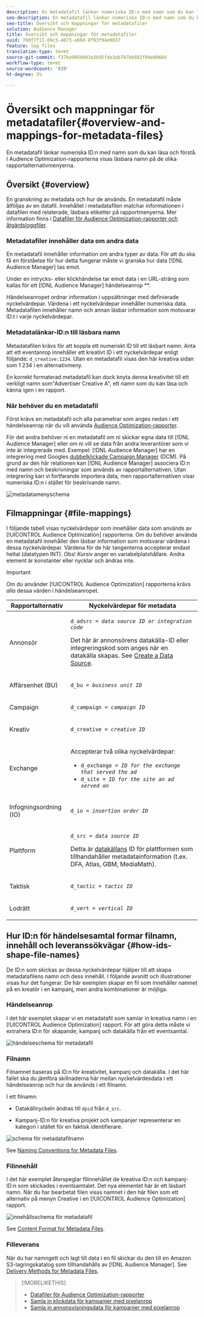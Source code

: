 ```yaml
---
description: En metadatafil länkar numeriska ID:n med namn som du kan läsa och förstå. I Audience Optimization-rapporterna visas läsbara namn på de olika rapportalternativmenyerna.
seo-description: En metadatafil länkar numeriska ID:n med namn som du kan läsa och förstå. I Audience Optimization-rapporterna visas läsbara namn på de olika rapportalternativmenyerna.
seo-title: Översikt och mappningar för metadatafiler
solution: Audience Manager
title: Översikt och mappningar för metadatafiler
uuid: 70df7f11-69c5-4873-a69d-8f93f94e9837
feature: log files
translation-type: tm+mt
source-git-commit: f37ba905d603a3b95fda3ab797bb882f94e0066d
workflow-type: tm+mt
source-wordcount: '839'
ht-degree: 3%

---
```



# Översikt och mappningar för metadatafiler{#overview-and-mappings-for-metadata-files}

En metadatafil länkar numeriska ID:n med namn som du kan läsa och förstå. I Audience Optimization-rapporterna visas läsbara namn på de olika rapportalternativmenyerna.

## Översikt {#overview}

En granskning av metadata och hur de används. En metadatafil måste åtföljas av en datafil. Innehållet i metadatafilen matchar informationen i datafilen med relaterade, läsbara etiketter på rapportmenyerna. Mer information finns i [Datafiler för Audience Optimization-rapporter och åtgärdsloggfiler](../../../reporting/audience-optimization-reports/metadata-files-intro/datafiles-intro.md).

### Metadatafiler innehåller data om andra data

En metadatafil innehåller information om andra typer av data. För att du ska få en förståelse för hur detta fungerar måste vi granska hur data [!DNL Audience Manager] tas emot.

Under en intrycks- eller klickhändelse tar emot data i en URL-sträng som kallas för ett [!DNL Audience Manager] händelseanrop **.

Händelseanropet ordnar information i uppsättningar med definierade nyckelvärdepar. Värdena i ett nyckelvärdepar innehåller numeriska data. Metadatafilen innehåller namn och annan läsbar information som motsvarar ID:t i varje nyckelvärdepar.

### Metadatalänkar-ID:n till läsbara namn

Metadatafilen krävs för att koppla ett numeriskt ID till ett läsbart namn. Anta att ett eventanrop innehåller ett kreativt ID i ett nyckelvärdepar enligt följande: `d_creative:1234`. Utan en metadatafil visas den här kreativa sidan som 1 234 i en alternativmeny.

En korrekt formaterad metadatafil kan dock knyta denna kreativitet till ett verkligt namn som&quot;Advertiser Creative A&quot;, ett namn som du kan läsa och känna igen i en rapport.

### När behöver du en metadatafil

Först krävs en metadatafil och alla parametrar som anges nedan i ett händelseanrop när du vill använda [Audience Optimization-rapporter](../../../reporting/audience-optimization-reports/audience-optimization-reports.md).

För det andra behöver ni en metadatafil om ni skickar egna data till [!DNL Audience Manager] eller om ni vill se data från andra leverantörer som vi inte är integrerade med. Exempel: [!DNL Audience Manager] har en integrering med Googles [dubbelklickade Campaign Manager](../../../reporting/audience-optimization-reports/aor-advertisers/import-dcm.md) (DCM). På grund av den här relationen kan [!DNL Audience Manager] associera ID:n med namn och beskrivningar som används av rapportalternativen. Utan integrering kan vi fortfarande importera data, men rapportalternativen visar numeriska ID:n i stället för beskrivande namn.

![metadatamenyschema](/help/using/reporting/audience-optimization-reports/metadata-files-intro/assets/metadata-menu.png)

## Filmappningar {#file-mappings}

I följande tabell visas nyckelvärdepar som innehåller data som används av [!UICONTROL Audience Optimization] rapporterna. Om du behöver använda en metadatafil innehåller den läsbar information som motsvarar värdena i dessa nyckelvärdepar. Värdena för de här tangenterna accepterar endast heltal (datatypen INT). Obs! *Kursiv* anger en variabelplatshållare. Andra element är konstanter eller nycklar och ändras inte.

>[!IMPORTANT]
>
>Om du använder [!UICONTROL Audience Optimization] rapporterna krävs *alla* dessa värden i händelseanropet.

<table id="table_B2C8C493080E449CA71C4EF07D9476BD"> 
 <thead> 
  <tr> 
   <th colname="col1" class="entry"> Rapportalternativ </th> 
   <th colname="col2" class="entry"> Nyckelvärdepar för metadata </th> 
  </tr> 
 </thead>
 <tbody> 
  <tr> 
   <td colname="col1"> <p>Annonsör </p> </td> 
   <td colname="col2"> <p> <code>d_adsrc = <i>data source ID or integration code</i></code> </p> <p>Det här är annonsörens datakälla-ID eller integreringskod som anges när en datakälla skapas. See <a href="../../../features/manage-datasources.md#create-data-source"> Create a Data Source</a>. </p> </td> 
  </tr> 
  <tr> 
   <td colname="col1"> <p>Affärsenhet (BU) </p> </td> 
   <td colname="col2"> <p> <code>d_bu = <i>business unit ID</i></code> </p> </td> 
  </tr> 
  <tr> 
   <td colname="col1"> <p>Campaign </p> </td> 
   <td colname="col2"> <p> <code>d_campaign = <i>campaign ID</i></code> </p> </td> 
  </tr> 
  <tr> 
   <td colname="col1"> <p>Kreativ </p> </td> 
   <td colname="col2"> <p> <code>d_creative = <i>creative ID</i></code> </p> </td> 
  </tr> 
  <tr> 
   <td colname="col1"> <p>Exchange </p> </td> 
   <td colname="col2"> <p>Accepterar två olika nyckelvärdepar: </p> 
    <ul id="ul_3B3B751A8A134096B0912E81A0983B9D"> 
     <li id="li_57BAC45A7B274AB695945E174A4D8A35"> <code>d_exchange = <i>ID for the exchange that served the ad</i></code> </li> 
     <li id="li_CCDF00DE59D3451C8EF590DD3E1A806D"> <code>d_site = <i>ID for the site an ad served on</i></code> </li> 
    </ul> </td> 
  </tr> 
  <tr> 
   <td colname="col1"> <p>Infogningsordning (IO) </p> </td> 
   <td colname="col2"> <p> <code>d_io = <i>insertion order ID</i></code> </p> </td> 
  </tr> 
  <tr> 
   <td colname="col1"> <p>Plattform </p> </td> 
   <td colname="col2"> <p> <code>d_src = <i>data source ID</i></code> </p> <p>Detta är <a href="../../../features/datasources-list-and-settings.md#data-sources-list-and-settings"> datakällans</a> ID för plattformen som tillhandahåller metadatainformation (t.ex. DFA, Atlas, GBM, MediaMath). </p> </td> 
  </tr> 
  <tr> 
   <td colname="col1"> <p>Taktisk </p> </td> 
   <td colname="col2"> <p> <code>d_tactic = <i>tactic ID</i></code> </p> </td> 
  </tr> 
  <tr> 
   <td colname="col1"> <p>Lodrätt </p> </td> 
   <td colname="col2"> <p> <code>d_vert = <i>vertical ID</i></code> </p> </td> 
  </tr> 
 </tbody> 
</table>

## Hur ID:n för händelsesamtal formar filnamn, innehåll och leveranssökvägar {#how-ids-shape-file-names}

De ID:n som skickas av dessa nyckelvärdepar hjälper till att skapa metadatafilens namn och dess innehåll. I följande avsnitt och illustrationer visas hur det fungerar. De här exemplen skapar en fil som innehåller namnet på en kreatör i en kampanj, men andra kombinationer är möjliga.

### Händelseanrop

I det här exemplet skapar vi en metadatafil som samlar in kreativa namn i en [!UICONTROL Audience Optimization] rapport. För att göra detta måste vi extrahera ID:n för skapande, kampanj och datakälla från ett eventsamtal.

![händelseschema för metadatafil](/help/using/reporting/audience-optimization-reports/metadata-files-intro/assets/metadata-file-event.png)

### Filnamn

Filnamnet baseras på ID:n för kreativitet, kampanj och datakälla. I det här fallet ska du jämföra skillnaderna här mellan nyckelvärdesdata i ett händelseanrop och hur de används i ett filnamn.

I ett filnamn:

* Datakällnyckeln ändras till `dpid` från `d_src`.

* Kampanj-ID:n för kreativa projekt och kampanjer representerar en kategori i stället för en faktisk identifierare.

![schema för metadatafilnamn](/help/using/reporting/audience-optimization-reports/metadata-files-intro/assets/metadata-file-name.png)

See [Naming Conventions for Metadata Files](../../../reporting/audience-optimization-reports/metadata-files-intro/metadata-file-names.md).

### Filinnehåll

I det här exemplet återspeglar filinnehållet de kreativa ID:n och kampanj-ID:n som skickades i eventsamtalet. Det nya elementet här är ett läsbart namn. När du har bearbetat filen visas namnet i den här filen som ett alternativ på menyn Creative i en [!UICONTROL Audience Optimization] rapport.

![innehållsschema för metadatafil](/help/using/reporting/audience-optimization-reports/metadata-files-intro/assets/metadata-file-contents.png)

See [Content Format for Metadata Files](../../../reporting/audience-optimization-reports/metadata-files-intro/metadata-file-contents.md).

### Filleverans

När du har namngett och lagt till data i en fil skickar du den till en Amazon S3-lagringskatalog som tillhandahålls av [!DNL Audience Manager]. See [Delivery Methods for Metadata Files](../../../reporting/audience-optimization-reports/metadata-files-intro/metadata-delivery-methods.md).

>[!MORELIKETHIS]
>
>* [Datafiler för Audience Optimization-rapporter](../../../reporting/audience-optimization-reports/metadata-files-intro/datafiles-intro.md)
>* [Samla in klickdata för kampanjer med pixelanrop](../../../integration/media-data-integration/click-data-pixels.md)
>* [Samla in annonsvisningsdata för kampanjer med pixelanrop](../../../integration/media-data-integration/impression-data-pixels.md)

